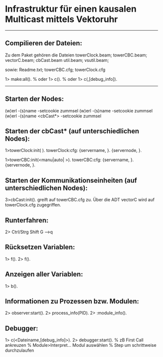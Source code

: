 # Infrastruktur für einen kausalen Multicast mittels Vektoruhr 

--------------------
Compilieren der Dateien:
--------------------
Zu dem Paket gehören die Dateien
towerClock.beam; towerCBC.beam; vectorC.beam; cbCast.beam
util.beam; vsutil.beam; 

sowie:
Readme.txt; towerCBC.cfg; towerClock.cfg

1> make:all().
% oder
1> c(<Dateiname>).
% oder
1> c(<Dateiname>,[debug_info]).

--------------------
Starten der Nodes:
--------------------
(w)erl -(s)name <towerCBC> -setcookie zummsel
(w)erl -(s)name <towerClock> -setcookie zummsel
(w)erl -(s)name <cbCast*> -setcookie zummsel

Starten der cbCast* (auf unterschiedlichen Nodes):
--------------------------
1>towerClock:init( ).
towerClock:cfg:
{servername, <Name auf der Node>}.
{servernode, <Node des Tower>}.

1>towerCBC:init(<manu|auto| >).
towerCBC:cfg:
{servername, <Name auf der Node>}.
{servernode, <Node des Tower>}.


Starten der Kommunikationseinheiten (auf unterschiedlichen Nodes):
--------------------------
3>cbCast:init().
greift auf towerCBC.cfg zu. Über die ADT vectorC wird auf towerClock.cfg zugegriffen.


Runterfahren:
-------------
2> Ctrl/Strg Shift G
-->q

Rücksetzen Variablen:
-------------
1> f(<VariablenName>).
2> f().

Anzeigen aller Variablen:
-------------
1> b().

Informationen zu Prozessen bzw. Modulen:
-------------
2> observer:start().
2> process_info(PID).
2> <Module>:module_info(). 

Debugger:
-------------
1> c(<Dateiname,[debug_info]>).
2> debugger:start().
% zB First Call ankreuzen
% Module>Interpret... Modul auswählen
% Step um schrittweise durchzulaufen